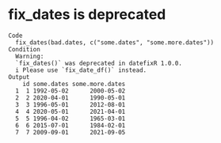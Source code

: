 # fix_dates is deprecated

    Code
      fix_dates(bad.dates, c("some.dates", "some.more.dates"))
    Condition
      Warning:
      `fix_dates()` was deprecated in datefixR 1.0.0.
      i Please use `fix_date_df()` instead.
    Output
        id some.dates some.more.dates
      1  1 1992-05-02      2000-05-02
      2  2 2020-04-01      1990-05-01
      3  3 1996-05-01      2012-08-01
      4  4 2020-05-01      2021-04-01
      5  5 1996-04-02      1965-03-01
      6  6 2015-07-01      1984-02-01
      7  7 2009-09-01      2021-09-05

